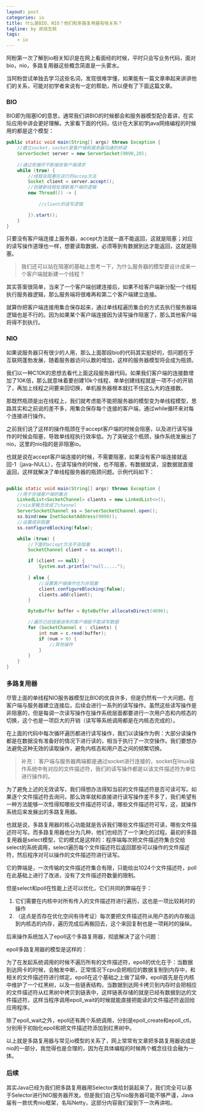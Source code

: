 ```yaml
---
layout: post
categories: io
title: 什么是BIO，NIO？他们和多路复用器有啥关系？
tagline: by 炭烧生蚝
tags: 
    - io
---
```


阿粉第一次了解到io相关知识是在网上看面经的时候，平时只会写业务代码，面对bio，nio，多路复用器这些概念简直是一头雾水。

当阿粉尝试单独去学习这些名词，发现很难学懂，如果能有一篇文章串起来讲讲他们的关系，可能对初学者来说有一定的帮助，所以便有了下面这篇文章。

### BIO

BIO即为阻塞IO的意思，通常我们讲BIO的时候都会和服务器模型配合着讲，在实际应用中讲会更好理解。大家看下面的代码，估计在大家初学java网络编程的时候用的都是这个模型：

```java
public static void main(String[] args) throws Exception {
    //建立socket，socket是客户端和服务器沟通的桥梁
    ServerSocket server = new ServerSocket(9090,20);
    
    //通过死循环不断接收客户端请求
    while (true) {
        //线程会阻塞在这行的accep方法
        Socket client = server.accept(); 
        //创建新线程处理新客户端的逻辑
        new Thread(() -> {
                
            //client的读写逻辑

        }).start();
    }
}
```

只要没有客户端连接上服务器，accept方法就一直不能返回，这就是阻塞；对应的读写操作道理也一样，想要读取数据，必须等到有数据到达才能返回，这就是阻塞。

> 我们还可以站在阻塞的基础上思考一下，为什么服务器的模型要设计成来一个客户端就新建一个线程？

其实答案很简单，当来了一个客户端创建连接后，如果不给客户端新分配一个线程执行服务器逻辑，那么服务端将很难再和第二个客户端建立连接。

就算你把客户端连接用集合保存起来，通过单线程遍历集合的方式去执行服务器端逻辑也是不行的。因为如果某个客户端连接因为读写操作阻塞了，那么其他客户端将得不到执行。

### NIO

如果说服务器只有很少的人用，那么上面那段bio的代码其实挺好的，但问题在于互联网蓬勃发展，随着服务器访问认数的增加，这样的服务器模型将会成为瓶颈。

我们以一种C10K的思想去看代上面这段服务器代码。如果我们客户端的连接数增加了10K倍，那么就意味着要创建10k个线程，单单创建线程就是一项不小的开销了，再加上线程之间要来回切换，单机服务器根本就扛不住这么大的连接数。

那既然瓶颈是出在线程上，我们就考虑能不能把服务器的模型变为单线程模型，思路其实和之前说的差不多，用集合保存每个连接的客户端，通过while循环来对每个连接进行操作。

之前我们说了这样的操作瓶颈在于accept客户端的时候会阻塞，以及进行读写操作的时候会阻塞，导致单线程执行效率低。为了突破这个瓶颈，操作系统发展出了nio，这里的nio指的是非阻塞io。

也就是说在accept客户端连接的时候，不需要阻塞，如果没有客户端连接就返回-1（java-NULL），在读写操作的时候，也不阻塞，有数据就读，没数据就直接返回，这样就解决了单线程服务器的瓶颈问题。示例代码如下：

```java

public static void main(String[] args) throws Exception {
    //用于存储客户端的集合
    LinkedList<SocketChannel> clients = new LinkedList<>();
    //nio里概念改成了channel
    ServerSocketChannel ss = ServerSocketChannel.open();
    ss.bind(new InetSocketAddress(9090));
    //设置成非阻塞
    ss.configureBlocking(false);

    while (true) {
        //下面的accept方法不会阻塞
        SocketChannel client = ss.accept();

        if (client == null) {
            System.out.println("null.....");
            
        } else {
            //设置客户端操作也为非阻塞
            client.configureBlocking(false); 
            clients.add(client);
        }

        ByteBuffer buffer = ByteBuffer.allocateDirect(4096);

        //遍历已经链接进来的客户端能不能读写数据
        for (SocketChannel c : clients) {
            int num = c.read(buffer);
            if (num > 0) {
                //其他操作
            }
        }
    }
}
```

### 多路复用器

尽管上面的单线程NIO服务器模型比BIO的优良许多，但是仍然有一个大问题。在客户端与服务器建立连接后，后续会进行一系列的读写操作。虽然这些读写操作是非阻塞的，但是每调一次读写操作在操作系统层面都要进行一次用户态和内核态的切换，这个也是一项巨大的开销（读写等系统调用都是在内核态完成的）。

在上面的代码中每次循环遍历都进行读写操作，我们以读操作为例：大部分读操作都是在数据没有准备好的情况下进行读的，相当于执行了一次空操作。我们要想办法避免这种无效的读取操作，避免内核态和用户态之间的频繁切换。

> 补充：
客户端与服务器两端都是通过socket进行连接的，socket在linux操作系统中有对应的文件描述符，我们的读写操作都是以该文件描述符为单位进行操作的。

为了避免上述的无效读写，我们得想办法得知当前的文件描述符是否可读可写。如果逐个文件描述符去询问，那么效率就和直接进行读写操作差不多了，我们希望有一种方法能够一次性得知哪些文件描述符可读，哪些文件描述符可写，这，就操作系统后来发展出的多路复用器。

也就是说，多路复用器的核心功能就是告诉我们哪些文件描述符可读，哪些文件描述符可写。而多路复用器也分为几种，他们也经历了一个演化的过程。最初的多路复用器是select模型，它的模式是这样的：程序端每次把文件描述符集合交给select的系统调用，select遍历每个文件描述符后返回那些可以操作的文件描述符，然后程序对可以操作的文件描述符进行读写。

它的弊端是，一次传输的文件描述符集合有限，只能给出1024个文件描述符，poll在此基础上进行了改进，没有了文件描述符数量的限制。

但是select和poll在性能上还可以优化，它们共同的弊端在于：
1. 它们需要在内核中对所有传入的文件描述符进行遍历，这也是一项比较耗时的操作
2. （这点是否存在优化空间有待考证）每次要把文件描述符从用户态的内存搬运到内核态的内存，遍历完成后再搬回去，这个来回复制也是一项耗时的操纵。

后来操作系统加入了epoll这个多路复用器，彻底解决了这个问题：

epoll多路复用器的模型是这样的：

为了在发起系统调用的时候不遍历所有的文件描述符，epoll的优化在于：当数据到达网卡的时候，会触发中断，正常情况下cpu会把相应的数据复制到内存中，和相关的文件描述符进行绑定。epoll在这个基础之上做了延伸，epoll首先是在内核中维护了一个红黑树，以及一些链表结构，当数据到达网卡拷贝到内存时会把相应的文件描述符从红黑树中拷贝到链表中，这样链表存储的就是已经有数据到达的文件描述符，这样当程序调用epoll_wait的时候就能直接把能读的文件描述符返回给应用程序。

除了epoll_wait之外，epoll还有两个系统调用，分别是epoll_create和epoll_ctl，分别用于初始化epoll和把文件描述符添加到红黑树中。

以上就是多路复用器与常见io模型的关系了，网上常常有文章把多路复用器说成是nio的一部分，我觉得也是合理的，因为在具体编程的时候两个概念往往会融为一体。

### 后续

其实Java已经为我们把多路复用器用Selector类给封装起来了，我们完全可以基于Selector进行NIO服务器开发。但是我们自己写nio服务器可能不够严谨，Java届有一款优秀nio框架，名叫Netty，这部分内容我们留到下一次再讲啦。